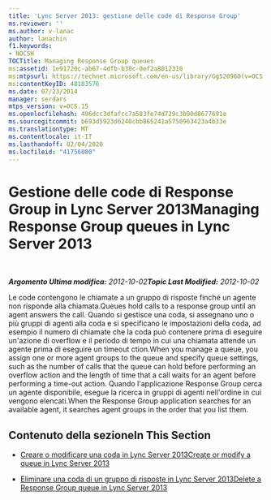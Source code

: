 ```yaml
---
title: 'Lync Server 2013: gestione delle code di Response Group'
ms.reviewer: ''
ms.author: v-lanac
author: lanachin
f1.keywords:
- NOCSH
TOCTitle: Managing Response Group queues
ms:assetid: 1e91720c-ab67-4dfb-b30c-0ef2a8012310
ms:mtpsurl: https://technet.microsoft.com/en-us/library/Gg520960(v=OCS.15)
ms:contentKeyID: 48183576
ms.date: 07/23/2014
manager: serdars
mtps_version: v=OCS.15
ms.openlocfilehash: 496dcc3dfafcc7a583fe74d729c3b90d8677691e
ms.sourcegitcommit: b693d5923d6240cbb865241a5750963423a4b33e
ms.translationtype: MT
ms.contentlocale: it-IT
ms.lasthandoff: 02/04/2020
ms.locfileid: "41756080"
---
```

<div data-xmlns="http://www.w3.org/1999/xhtml">

<div class="topic" data-xmlns="http://www.w3.org/1999/xhtml" data-msxsl="urn:schemas-microsoft-com:xslt" data-cs="http://msdn.microsoft.com/en-us/">

<div data-asp="http://msdn2.microsoft.com/asp">

# <a name="managing-response-group-queues-in-lync-server-2013"></a><span data-ttu-id="cd0b4-102">Gestione delle code di Response Group in Lync Server 2013</span><span class="sxs-lookup"><span data-stu-id="cd0b4-102">Managing Response Group queues in Lync Server 2013</span></span>

</div>

<div id="mainSection">

<div id="mainBody">

<span> </span>

<span data-ttu-id="cd0b4-103">_**Argomento Ultima modifica:** 2012-10-02_</span><span class="sxs-lookup"><span data-stu-id="cd0b4-103">_**Topic Last Modified:** 2012-10-02_</span></span>

<span data-ttu-id="cd0b4-104">Le code contengono le chiamate a un gruppo di risposte finché un agente non risponde alla chiamata.</span><span class="sxs-lookup"><span data-stu-id="cd0b4-104">Queues hold calls to a response group until an agent answers the call.</span></span> <span data-ttu-id="cd0b4-105">Quando si gestisce una coda, si assegnano uno o più gruppi di agenti alla coda e si specificano le impostazioni della coda, ad esempio il numero di chiamate che la coda può contenere prima di eseguire un'azione di overflow e il periodo di tempo in cui una chiamata attende un agente prima di eseguire un timeout ction.</span><span class="sxs-lookup"><span data-stu-id="cd0b4-105">When you manage a queue, you assign one or more agent groups to the queue and specify queue settings, such as the number of calls that the queue can hold before performing an overflow action and the length of time that a call waits for an agent before performing a time-out action.</span></span> <span data-ttu-id="cd0b4-106">Quando l'applicazione Response Group cerca un agente disponibile, esegue la ricerca in gruppi di agenti nell'ordine in cui vengono elencati.</span><span class="sxs-lookup"><span data-stu-id="cd0b4-106">When the Response Group application searches for an available agent, it searches agent groups in the order that you list them.</span></span>

<div>

## <a name="in-this-section"></a><span data-ttu-id="cd0b4-107">Contenuto della sezione</span><span class="sxs-lookup"><span data-stu-id="cd0b4-107">In This Section</span></span>

  - [<span data-ttu-id="cd0b4-108">Creare o modificare una coda in Lync Server 2013</span><span class="sxs-lookup"><span data-stu-id="cd0b4-108">Create or modify a queue in Lync Server 2013</span></span>](lync-server-2013-create-or-modify-a-queue.md)

  - [<span data-ttu-id="cd0b4-109">Eliminare una coda di un gruppo di risposte in Lync Server 2013</span><span class="sxs-lookup"><span data-stu-id="cd0b4-109">Delete a Response Group queue in Lync Server 2013</span></span>](lync-server-2013-delete-a-response-group-queue.md)

</div>

</div>

<span> </span>

</div>

</div>

</div>

